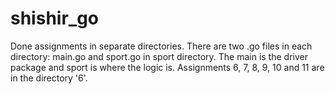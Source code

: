 # shishir_go
Done assignments in separate directories. There are two .go files in each directory: main.go and sport.go in sport directory. The main is the driver package and sport is where the logic is. Assignments 6, 7, 8, 9, 10 and 11 are in the directory '6'.
